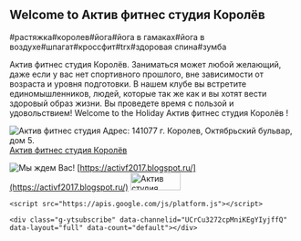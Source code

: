 ## Welcome to Актив фитнес студия Королёв 
#растяжка#королев#йога#йога в гамаках#йога в воздухе#шпагат#кроссфит#trx#здоровая спина#зумба

Актив фитнес студия Королёв. Заниматься может любой желающий, даже если у вас нет спортивного прошлого, 
вне зависимости от возраста и уровня подготовки. В нашем клубе вы встретите единомышленников,
людей, которые так же как и вы хотят вести здоровый образ жизни. Вы проведете время с пользой и удовольствием!
Welcome to the Holiday Актив фитнес студия Королёв !

![Актив фитнес студия Адрес: 141077 г. Королев, Октябрьский бульвар, дом 5.](https://4.bp.blogspot.com/-KkSoko-cfhU/WruOS-99z1I/AAAAAAAAAeE/2QfsRDoaVfA-iBaHdDpPTIr0vGot0OVhgCLcBGAs/s400/%25D1%2580%25D0%25B0%25D1%2581%25D1%2582%25D1%258F%25D0%25B6%25D0%25BA%25D0%25B0-ANIMATION.gif)
[Актив фитнес студия Королёв](https://activf2017.blogspot.ru/)

![Мы ждем Вас!](https://4.bp.blogspot.com/-Vozw--6GEa8/WraWA26N2bI/AAAAAAAAAU8/4e-lxnOtVRwejgg77jOfKKXkO4o7J1-IwCEwYBhgL/s1600/%25D0%2590%25D0%25BA%25D1%2582%25D0%25B8%25D0%25B2%2B%25D0%259A%25D0%25BE%25D1%2580%25D0%25BE%25D0%25BB%25D0%25B5%25D0%25B2.jpg)
[https://activf2017.blogspot.ru/](https://activf2017.blogspot.ru/)
<a href="https://activf2017.blogspot.ru/"><img alt="Актив студия фитнеса Королёв" src="https://goo.gl/gjB9GV" height="31" width="88" border="0" /></a>

`<script src="https://apis.google.com/js/platform.js"></script>`

`<div class="g-ytsubscribe" data-channelid="UCrCu3272cpMniKEgYIyjffQ" data-layout="full" data-count="default"></div>`

